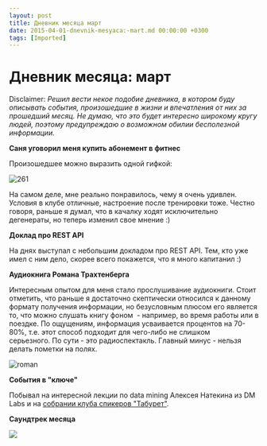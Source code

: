 ```yaml
---
layout: post
title: Дневник месяца март
date: 2015-04-01-dnevnik-mesyaca:-mart.md 00:00:00 +0300
tags: [Imported]
---
```

# Дневник месяца: март

Disclaimer:
_Решил вести некое подобие дневника, в котором буду описывать события, произошедшие в жизни и впечатления от них за прошедший месяц. Не думаю, что это будет интересно широкому кругу людей, поэтому предупреждаю о возможном обилии бесполезной информации._

**Саня уговорил меня купить абонемент в фитнес**

Произошедшее можно выразить одной гифкой:

![261](https://vlaim.s3.amazonaws.com/uploads/2015/04/261.gif)

На самом деле, мне реально понравилось, чему я очень удивлен. Условия в клубе отличные, настроение после тренировки тоже. Честно говоря, раньше я думал, что в качалку ходят исключительно дегенераты, но теперь изменил свое мнение :)

**Доклад про REST API**

На днях выступал с небольшим докладом про REST API. Тем, кто уже имел с ним дело, скорее всего покажется, что я много капитанил :)

**Аудиокнига Романа Трахтенберга**

Интересным опытом для меня стало прослушивание аудиокниги. Стоит отметить, что раньше я достаточно скептически относился к данному формату получения информации, но безусловным плюсом его является то, что можно слушать книгу фоном  - например, во время работы или в поездке. По ощущениям, информация усваивается процентов на 70-80%, т.е. этот способ подходит для чего-либо не слишком серьезного. По сути - это радиоспектакль. Главный минус - нельзя делать пометки на полях.

![roman](https://vlaim.s3.amazonaws.com/uploads/2015/04/roman.jpg)

**События в "ключе"**

Побывал на интересной лекции по data mining Алексея Натекина из DM Labs и на [собрании клуба спикеров "Табурет"](http://vk.com/klub_spikerov).

**Саундтрек месяца**

![](https://pp.vk.me/c622316/v622316842/266fb/PoBEDTwfNhg.jpg)